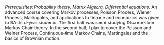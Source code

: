 *Prerequisites: Probability theory, Matrix Algebra, Differential equations.* An advanced course covering Markov processes, Poisson Process, Wiener Process, Martingales, and applications to finance and economics was given to BA third-year students. The first half was spent studying Discrete-time Markov Chain theory. In the second half, I plan to cover the Poisson and Weiner Process, Continuous-time Markov Chains, Martingales and the basics of Brownian motion. 